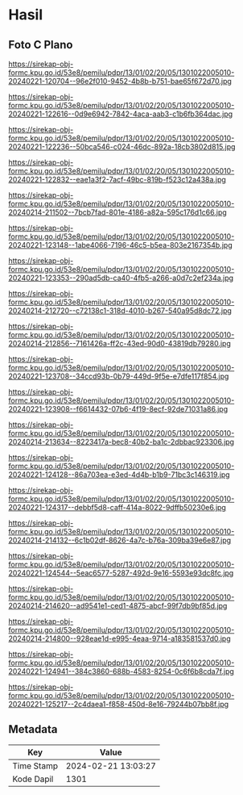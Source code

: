 # Hasil

## Foto C Plano

https://sirekap-obj-formc.kpu.go.id/53e8/pemilu/pdpr/13/01/02/20/05/1301022005010-20240221-120704--96e2f010-9452-4b8b-b751-bae65f672d70.jpg

https://sirekap-obj-formc.kpu.go.id/53e8/pemilu/pdpr/13/01/02/20/05/1301022005010-20240221-122616--0d9e6942-7842-4aca-aab3-c1b6fb364dac.jpg

https://sirekap-obj-formc.kpu.go.id/53e8/pemilu/pdpr/13/01/02/20/05/1301022005010-20240221-122236--50bca546-c024-46dc-892a-18cb3802d815.jpg

https://sirekap-obj-formc.kpu.go.id/53e8/pemilu/pdpr/13/01/02/20/05/1301022005010-20240221-122832--eae1a3f2-7acf-49bc-819b-f523c12a438a.jpg

https://sirekap-obj-formc.kpu.go.id/53e8/pemilu/pdpr/13/01/02/20/05/1301022005010-20240214-211502--7bcb7fad-801e-4186-a82a-595c176d1c66.jpg

https://sirekap-obj-formc.kpu.go.id/53e8/pemilu/pdpr/13/01/02/20/05/1301022005010-20240221-123148--1abe4066-7196-46c5-b5ea-803e2167354b.jpg

https://sirekap-obj-formc.kpu.go.id/53e8/pemilu/pdpr/13/01/02/20/05/1301022005010-20240221-123353--290ad5db-ca40-4fb5-a266-a0d7c2ef234a.jpg

https://sirekap-obj-formc.kpu.go.id/53e8/pemilu/pdpr/13/01/02/20/05/1301022005010-20240214-212720--c72138c1-318d-4010-b267-540a95d8dc72.jpg

https://sirekap-obj-formc.kpu.go.id/53e8/pemilu/pdpr/13/01/02/20/05/1301022005010-20240214-212856--7161426a-ff2c-43ed-90d0-43819db79280.jpg

https://sirekap-obj-formc.kpu.go.id/53e8/pemilu/pdpr/13/01/02/20/05/1301022005010-20240221-123708--34ccd93b-0b79-449d-9f5e-e7dfe117f854.jpg

https://sirekap-obj-formc.kpu.go.id/53e8/pemilu/pdpr/13/01/02/20/05/1301022005010-20240221-123908--f6614432-07b6-4f19-8ecf-92de71031a86.jpg

https://sirekap-obj-formc.kpu.go.id/53e8/pemilu/pdpr/13/01/02/20/05/1301022005010-20240214-213634--8223417a-bec8-40b2-ba1c-2dbbac923306.jpg

https://sirekap-obj-formc.kpu.go.id/53e8/pemilu/pdpr/13/01/02/20/05/1301022005010-20240221-124128--86a703ea-e3ed-4d4b-b1b9-71bc3c146319.jpg

https://sirekap-obj-formc.kpu.go.id/53e8/pemilu/pdpr/13/01/02/20/05/1301022005010-20240221-124317--debbf5d8-caff-414a-8022-9dffb50230e6.jpg

https://sirekap-obj-formc.kpu.go.id/53e8/pemilu/pdpr/13/01/02/20/05/1301022005010-20240214-214132--6c1b02df-8626-4a7c-b76a-309ba39e6e87.jpg

https://sirekap-obj-formc.kpu.go.id/53e8/pemilu/pdpr/13/01/02/20/05/1301022005010-20240221-124544--5eac6577-5287-492d-9e16-5593e93dc8fc.jpg

https://sirekap-obj-formc.kpu.go.id/53e8/pemilu/pdpr/13/01/02/20/05/1301022005010-20240214-214620--ad9541e1-ced1-4875-abcf-99f7db9bf85d.jpg

https://sirekap-obj-formc.kpu.go.id/53e8/pemilu/pdpr/13/01/02/20/05/1301022005010-20240214-214800--928eae1d-e995-4eaa-9714-a183581537d0.jpg

https://sirekap-obj-formc.kpu.go.id/53e8/pemilu/pdpr/13/01/02/20/05/1301022005010-20240221-124941--384c3860-688b-4583-8254-0c6f6b8cda7f.jpg

https://sirekap-obj-formc.kpu.go.id/53e8/pemilu/pdpr/13/01/02/20/05/1301022005010-20240221-125217--2c4daea1-f858-450d-8e16-79244b07bb8f.jpg


## Metadata

| Key        | Value               |
| ---------- | ------------------- |
| Time Stamp | 2024-02-21 13:03:27 |
| Kode Dapil | 1301                |




